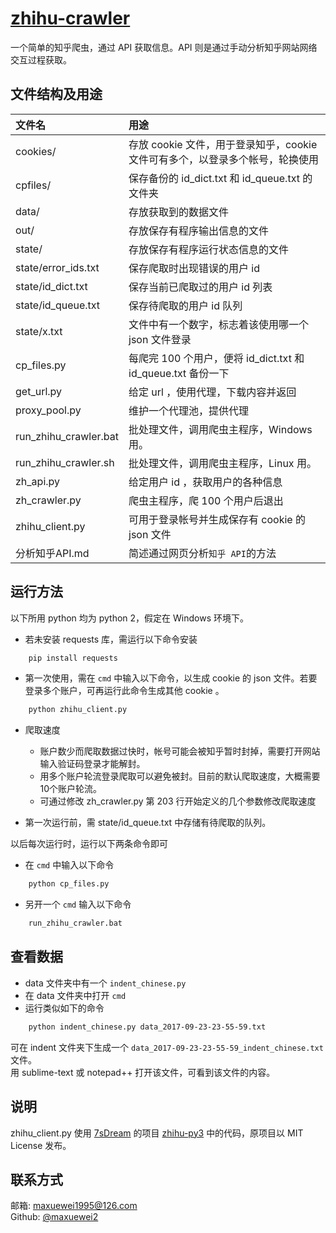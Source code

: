 
# [zhihu-crawler](https://github.com/maxuewei2/zhihu-crawler)
一个简单的知乎爬虫，通过 API 获取信息。API 则是通过手动分析知乎网站网络交互过程获取。


## 文件结构及用途


| 文件名 | 用途
| :--- | :---
| cookies/ | 存放 cookie 文件，用于登录知乎，cookie 文件可有多个，以登录多个帐号，轮换使用
| cpfiles/ | 保存备份的 id_dict.txt 和 id_queue.txt 的文件夹
| data/ | 存放获取到的数据文件
| out/ | 存放保存有程序输出信息的文件
| state/ | 存放保存有程序运行状态信息的文件
| state/error_ids.txt | 保存爬取时出现错误的用户 id
| state/id_dict.txt | 保存当前已爬取过的用户 id 列表
| state/id_queue.txt | 保存待爬取的用户 id 队列
| state/x.txt | 文件中有一个数字，标志着该使用哪一个 json 文件登录
| cp_files.py | 每爬完 100 个用户，便将 id_dict.txt 和 id_queue.txt 备份一下
| get_url.py | 给定 url ，使用代理，下载内容并返回
| proxy_pool.py | 维护一个代理池，提供代理
| run_zhihu_crawler.bat| 批处理文件，调用爬虫主程序，Windows 用。
| run_zhihu_crawler.sh| 批处理文件，调用爬虫主程序，Linux 用。
| zh_api.py| 给定用户 id ，获取用户的各种信息
| zh_crawler.py| 爬虫主程序，爬 100 个用户后退出
| zhihu_client.py| 可用于登录帐号并生成保存有 cookie 的 json 文件
| 分析知乎API.md| 简述通过网页分析`知乎 API`的方法

## 运行方法
以下所用 python 均为 python 2，假定在 Windows 环境下。

- 若未安装 requests 库，需运行以下命令安装

```bash
    pip install requests
```
     
- 第一次使用，需在 `cmd` 中输入以下命令，以生成 cookie 的 json 文件。若要登录多个账户，可再运行此命令生成其他 cookie 。  

```bash
    python zhihu_client.py
```

- 爬取速度
    - 账户数少而爬取数据过快时，帐号可能会被知乎暂时封掉，需要打开网站输入验证码登录才能解封。  
    - 用多个账户轮流登录爬取可以避免被封。目前的默认爬取速度，大概需要10个账户轮流。  
    - 可通过修改 zh_crawler.py 第 203 行开始定义的几个参数修改爬取速度  

- 第一次运行前，需 state/id_queue.txt 中存储有待爬取的队列。
    
以后每次运行时，运行以下两条命令即可

- 在 `cmd` 中输入以下命令  

```bash
    python cp_files.py
```

- 另开一个 `cmd` 输入以下命令  

```bash
    run_zhihu_crawler.bat
```

## 查看数据


- data 文件夹中有一个 `indent_chinese.py`
- 在 data 文件夹中打开 `cmd`
- 运行类似如下的命令
```bash
    python indent_chinese.py data_2017-09-23-23-55-59.txt
```
可在 indent 文件夹下生成一个 `data_2017-09-23-23-55-59_indent_chinese.txt` 文件。  
用 sublime-text 或 notepad++ 打开该文件，可看到该文件的内容。


## 说明
zhihu_client.py 使用 [7sDream](https://github.com/7sDream) 的项目 [zhihu-py3](https://github.com/7sDream/zhihu-py3) 中的代码，原项目以 MIT License 发布。

## 联系方式
邮箱: [maxuewei1995@126.com](mailto:maxuewei1995@126.com)  
Github: [@maxuewei2](https://github.com/maxuewei2)
